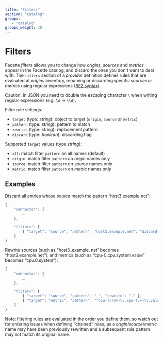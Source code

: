```yaml
---
title: "Filters"
section: "catalog"
groups:
   - "catalog"
groups_weight: 30
---
```


# Filters

Facette *filters* allows you to change how *origins*, *sources* and *metrics* appear in the Facette catalog, and
discard the ones you don't want to deal with. The `filters` section of a *provider* definition defines rules that are
evaluated at *origins* inventory, renaming or discarding specific *sources* or *metrics* using regular expressions
([RE2 syntax][0]).

<span class="fa fa-warning"></span> Caution: in JSON you need to double the escaping character `\` when writing regular
expressions (e.g. `\d`&nbsp;→&nbsp;`\\d`).

Filter rule settings:

 * `target` (type: _string_): object to target (`origin`, `source` or `metric`)
 * `pattern` (type: _string_): pattern to match
 * `rewrite` (type: _string_): replacement pattern
 * `discard` (type: *boolean*): discarding flag

Supported `target` values (type _string_):

 * `all`: match filter `pattern` on all names (default)
 * `origin`: match filter `pattern` on *origin* names only
 * `source`: match filter `pattern` on *source* names only
 * `metric`: match filter `pattern` on *metric* names only

## Examples

Discard all entries whose *source* match the pattern “host3.example.net”:

```javascript
{
    "connector": {
        …
    },

    "filters": [
        { "target": "source", "pattern": "host3.example.net", "discard": true }
    ]
}
```

Rewrite sources (such as “host3_example_net” becomes “host3.example.net”), and metrics (such as
“cpu-0.cpu.system.value” becomes “cpu.0.system”):

```javascript
{
    "connector": {
        …
    },

    "filters": [
        { "target": "source", "pattern": "_", "rewrite": "." },
        { "target": "metric", "pattern": "^cpu-(\\d+)\\.cpu-(.+)\\.value$", "rewrite": "cpu.$1.$2" }
    ]
}
```

<span class="fa fa-info-circle"></span> Note: filtering rules are evaluated in the order you define them, so watch out
for ordering issues when defining “chained” rules, as a *origin*/*source*/*metric* name may have been previously
rewritten and a subsequent rule pattern may not match its original name.


[0]: https://code.google.com/p/re2/wiki/Syntax
